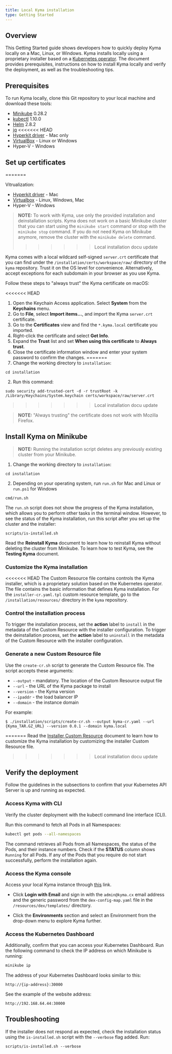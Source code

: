 ```yaml
---
title: Local Kyma installation
type: Getting Started
---
```


## Overview

This Getting Started guide shows developers how to quickly deploy Kyma locally on a Mac, Linux, or Windows. Kyma installs locally using a proprietary installer based on a [Kubernetes operator](https://coreos.com/operators/). The document provides prerequisites, instructions on how to install Kyma locally and verify the deployment, as well as the troubleshooting tips.

## Prerequisites

To run Kyma locally, clone this Git repository to your local machine and download these tools:

- [Minikube](https://github.com/kubernetes/minikube) 0.28.2
- [kubectl](https://kubernetes.io/docs/tasks/tools/install-kubectl/) 1.10.0
- [Helm](https://github.com/kubernetes/helm) 2.8.2
- [jq](https://stedolan.github.io/jq/)
<<<<<<< HEAD
- [Hyperkit driver](https://github.com/kubernetes/minikube/blob/master/docs/drivers.md#hyperkit-driver) - Mac only
- [VirtualBox](https://www.virtualbox.org/) - Linux or Windows
- Hyper-V - Windows

## Set up certificates
=======

Vitrualization:

- [Hyperkit driver](https://github.com/kubernetes/minikube/blob/master/docs/drivers.md#hyperkit-driver) - Mac
- [Virtualbox](https://www.virtualbox.org/) - Linux, Windows, Mac
- Hyper-V - Windows

> **NOTE:** To work with Kyma, use only the provided installation and deinstallation scripts. Kyma does not work on a basic Minikube cluster that you can start using the `minikube start` command or stop with the `minikube stop` command. If you do not need Kyma on Minikube anymore, remove the cluster with the `minikube delete` command.
>>>>>>> Local installation docu update

Kyma comes with a local wildcard self-signed `server.crt` certificate that you can find under the `/installation/certs/workspace/raw/` directory of the `kyma` repository. Trust it on the OS level for convenience. Alternatively, accept exceptions for each subdomain in your browser as you use Kyma.

Follow these steps to "always trust" the Kyma certificate on macOS:

<<<<<<< HEAD
1. Open the Keychain Access application. Select **System** from the **Keychains** menu.
2. Go to **File**, select **Import items...**, and import the Kyma `server.crt` certificate.
3. Go to the **Certificates** view and find the `*.kyma.local` certificate you imported.
4. Right-click the certificate and select **Get Info**.
5. Expand the **Trust** list and set **When using this certificate** to **Always trust**.
6. Close the certificate information window and enter your system password to confirm the changes.
=======
1. Change the working directory to `installation`:
  ```
  cd installation
  ```
2. Run this command:
  ```
  sudo security add-trusted-cert -d -r trustRoot -k /Library/Keychains/System.keychain certs/workspace/raw/server.crt
  ```
>>>>>>> Local installation docu update

>**NOTE:** "Always trusting" the certificate does not work with Mozilla Firefox.

## Install Kyma on Minikube

> **NOTE:** Running the installation script deletes any previously existing cluster from your Minikube.

1. Change the working directory to `installation`:
  ```
  cd installation
  ```

2. Depending on your operating system, run `run.sh` for Mac and Linux or `run.ps1` for Windows
  ```
  cmd/run.sh
  ```

The `run.sh` script does not show the progress of the Kyma installation, which allows you to perform other tasks in the terminal window. However, to see the status of the Kyma installation, run this script after you set up the cluster and the installer:

```
scripts/is-installed.sh
```

Read the **Reinstall Kyma** document to learn how to reinstall Kyma without deleting the cluster from Minikube.
To learn how to test Kyma, see the **Testing Kyma** document.

### Customize the Kyma installation

<<<<<<< HEAD
The Custom Resource file contains controls the Kyma installer, which is a proprietary solution based on the Kubernetes operator. The file contains the basic information that defines Kyma installation.
For the `installer-cr.yaml.tpl` custom resource template, go to the `/installation/resources/` directory in the `kyma` repository.

### Control the installation process

To trigger the installation process, set the **action** label to `install` in the metadata of the Custom Resource with the installer configuration.
To trigger the deinstallation process, set the **action** label to `uninstall` in the metadata of the Custom Resource with the installer configuration.

### Generate a new Custom Resource file

Use the `create-cr.sh` script to generate the Custom Resource file. The script accepts these arguments:

- `--output` - mandatory. The location of the Custom Resource output file
- `--url` - the URL of the Kyma package to install
- `--version` - the Kyma version
- `--ipaddr` - the load balancer IP
- `--domain` - the instance domain

For example:
```
$ ./installation/scripts/create-cr.sh --output kyma-cr.yaml --url {Kyma_TAR.GZ_URL} --version 0.0.1 --domain kyma.local
```
=======
Read the [Installer Custom Resource](./037-CRD.md) document to learn how to customize the Kyma installation by customizing the installer Custom Resource file.
>>>>>>> Local installation docu update

## Verify the deployment

Follow the guidelines in the subsections to confirm that your Kubernetes API Server is up and running as expected.

### Access Kyma with CLI

Verify the cluster deployment with the kubectl command line interface (CLI).

Run this command to fetch all Pods in all Namespaces:

  ``` bash
  kubectl get pods --all-namespaces
  ```
The command retrieves all Pods from all Namespaces, the status of the Pods, and their instance numbers. Check if the **STATUS** column shows `Running` for all Pods. If any of the Pods that you require do not start successfully, perform the installation again.

### Access the Kyma console

Access your local Kyma instance through [this](https://console.kyma.local/) link.

* Click **Login with Email** and sign in with the `admin@kyma.cx` email address and the generic password from the `dex-config-map.yaml` file in the `/resources/dex/templates/` directory.

* Click the **Environments** section and select an Environment from the drop-down menu to explore Kyma further.

### Access the Kubernetes Dashboard

Additionally, confirm that you can access your Kubernetes Dashboard. Run the following command to check the IP address on which Minikube is running:

```bash
minikube ip
```

The address of your Kubernetes Dashboard looks similar to this:
```
http://{ip-address}:30000
```

See the example of the website address:

```
http://192.168.64.44:30000
```

## Troubleshooting

If the installer does not respond as expected, check the installation status using the `is-installed.sh` script with the `--verbose` flag added. Run:
```
scripts/is-installed.sh --verbose
```
